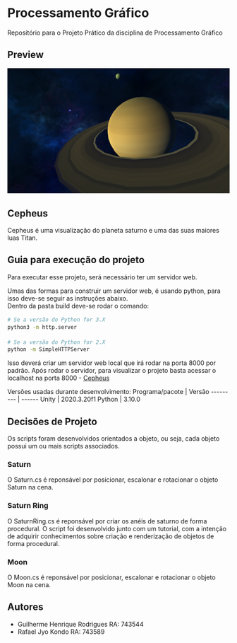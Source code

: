 # Processamento Gráfico

Repositório para o Projeto Prático da disciplina de Processamento Gráfico

## Preview

![Preview](Assets/Images/preview.png)

## Cepheus

Cepheus é uma visualização do planeta saturno e uma das suas maiores luas Titan.

## Guia para execução do projeto

Para executar esse projeto, será necessário ter um servidor web.

Umas das formas para construir um servidor web, é usando python, para isso deve-se seguir as instruções abaixo.</br>
Dentro da pasta build deve-se rodar o comando:
```bash
# Se a versão do Python for 3.X
python3 -m http.server

# Se a versão do Python for 2.X
python -m SimpleHTTPServer
```

Isso deverá criar um servidor web local que irá rodar na porta 8000 por padrão. 
Após rodar o servidor, para visualizar o projeto basta acessar o localhost na porta 8000 - [Cepheus](http://localhost:8000/)


Versões usadas durante desenvolvimento:
Programa/pacote | Versão
--------- | ------
Unity | 2020.3.20f1
Python | 3.10.0


## Decisões de Projeto

Os scripts foram desenvolvidos orientados a objeto, ou seja, cada objeto possui um ou mais scripts associados.

### Saturn

O Saturn.cs é reponsável por posicionar, escalonar e rotacionar o objeto Saturn na cena.

### Saturn Ring

O SaturnRing.cs é reponsável por criar os anéis de saturno de forma procedural. O script foi desenvolvido junto com um tutorial, com a intenção de adquirir 
conhecimentos sobre criação e renderização de objetos de forma procedural.

### Moon

O Moon.cs é reponsável por posicionar, escalonar e rotacionar o objeto Moon na cena.

## Autores

- Guilherme Henrique Rodrigues  RA: 743544
- Rafael Jyo Kondo              RA: 743589
